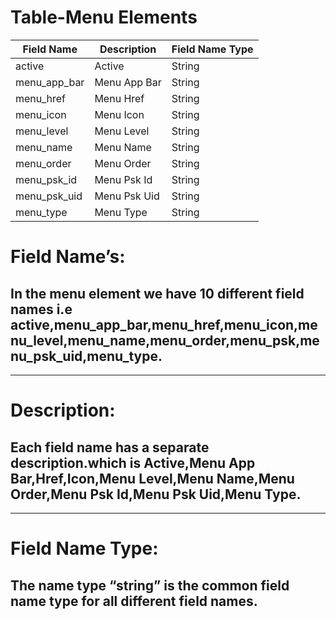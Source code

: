 # **Table-Menu Elements**

| Field Name | Description | Field Name Type |
|-------|------|-------|
|active |Active| String|
| menu_app_bar | Menu App Bar| String|
| menu_href | Menu Href | String |
| menu_icon | Menu Icon | String |
| menu_level | Menu Level | String |
| menu_name | Menu Name | String |
| menu_order | Menu Order | String |
| menu_psk_id | Menu Psk Id | String |
| menu_psk_uid | Menu Psk Uid | String |
| menu_type | Menu Type | String |


# Field Name’s:


## In the menu element we have 10 different field names i.e active,menu_app_bar,menu_href,menu_icon,menu_level,menu_name,menu_order,menu_psk,menu_psk_uid,menu_type.

________


# Description:


## Each field name has a separate description.which is Active,Menu App Bar,Href,Icon,Menu Level,Menu Name,Menu Order,Menu Psk Id,Menu Psk Uid,Menu Type.

________


# Field Name Type:


## The name type “string” is the common field name type for all different field names.
